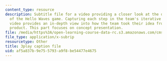 ```yaml
---
content_type: resource
description: Subtitle file for a video providing a closer look at the development
  of the Hello Waves game. Capturing each step in the team's iterative process, the
  video provides an in-depth view into how the team took their idea from pitch to
  product. This part focuses on concept presentation.
file: /media/https%3A/open-learning-course-data-rc.s3.amazonaws.com/cms-611j-creating-video-games-fall-2014/af5a837b9e755793a9f8be54477e4675_lxpXowuUdKw.vtt
file_type: application/x-subrip
resourcetype: Other
title: 3play caption file
uid: af5a837b-9e75-5793-a9f8-be54477e4675
---
```

